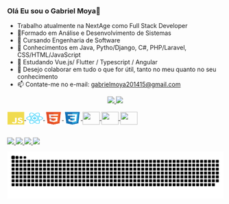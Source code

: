 ### Olá Eu sou o Gabriel Moya👋
- Trabalho atualmente na NextAge como Full Stack Developer
- 🏅Formado em Análise e Desenvolvimento de Sistemas
- 📖 Cursando Engenharia de Software
- 🏅 Conhecimentos em Java, Pytho/Django, C#, PHP/Laravel, CSS/HTML/JavaScript
- 🌱 Estudando Vue.js/ Flutter / Typescript / Angular
- 👯 Desejo colaborar em tudo o que for útil, tanto no meu quanto no seu conhecimento
- 📫 Contate-me no e-mail: gabrielmoya201415@gmail.com

<div align="center">
  <a href="https://github.com/GabrielMoyaNascimento">
  <img height="180em" src="https://github-readme-stats.vercel.app/api?username=GabrielMoyaNascimento&show_icons=true&theme=dark&include_all_commits=true&count_private=true"/>
  <img height="180em" src="https://github-readme-stats.vercel.app/api/top-langs/?username=GabrielMoyaNascimento&layout=compact&langs_count=7&theme=dark"/>
</div>

<div style="display: inline_block"><br>
  <img align="center" height="30" width="40"
       src="https://raw.githubusercontent.com/devicons/devicon/master/icons/javascript/javascript-plain.svg">
  <img align="center" height="30" width="40" 
       src="https://raw.githubusercontent.com/devicons/devicon/master/icons/react/react-original.svg">
  <img align="center" height="30" width="40" 
       src="https://raw.githubusercontent.com/devicons/devicon/master/icons/html5/html5-original.svg">
  <img align="center" height="30" width="40" 
       src="https://raw.githubusercontent.com/devicons/devicon/master/icons/css3/css3-original.svg">
  <img align="center" height="30" width="40" 
       src="https://cdn.jsdelivr.net/gh/devicons/devicon/icons/vuejs/vuejs-original.svg">
  <img align="center" height="30" width="40" 
       src="https://cdn.jsdelivr.net/gh/devicons/devicon/icons/python/python-original.svg">
  <img align="center" height="30" width="40" 
       src="https://cdn.jsdelivr.net/gh/devicons/devicon/icons/django/django-original.svg">
</div>
  
  ##
  
 <div> 
  <a href = "mailto:gabrielmoya201415@gmail.com">
    <img src="https://img.shields.io/badge/-Gmail-%23333?style=for-the-badge&logo=gmail&logoColor=white" target="_blank">
  </a>
  <a href="https://www.linkedin.com/in/gabriel-moya-961682195/" target="_blank">
    <img src="https://img.shields.io/badge/-Linkedin-%230077B5?style=for-the-badge&logo=linkedin&logoColor=white" target="_blank">   </a>
  <a href="https://www.facebook.com/gabriel.moya.180" target="_blank">
    <img src="https://img.shields.io/badge/-Facebook-%230077B5?style=for-the-badge&logo=facebook&logoColor=white" target="_blank">   </a>
  <a href="https://www.instagram.com/moyagabriel/" target="_blank">
    <img src="https://img.shields.io/badge/-Instagram-%23E4405F?style=for-the-badge&logo=instagram&logoColor=white"                 target="_blank">                                                                                                                   </a>
 
  ![Snake animation](https://github.com/GabrielMoyaIFPR/GabrielMoyaIFPR/blob/output/github-contribution-grid-snake.svg)
 
</div>
